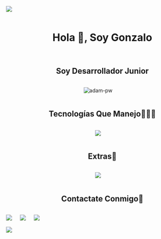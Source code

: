 
<!--horizontal divider(gradiant)-->
<img src="https://user-images.githubusercontent.com/73097560/115834477-dbab4500-a447-11eb-908a-139a6edaec5c.gif">

<!--h1 without bottom border-->
<div id="user-content-toc">
  <ul align="center">
    <summary><h1 style="display: inline-block">Hola 👋, Soy Gonzalo</h1></summary>
  </ul>
</div>

<!--h2 without bottom border-->
<div id="user-content-toc">
  <ul align="center">
    <summary><h2 style="display: inline-block">Soy Desarrollador Junior</h2></summary>
  </ul>
</div>

<p align="center">
  <img src="https://github.com/Adam-pw/Adam-pw/blob/main/animation_500_kxa883sd.gif" alt="adam-pw" />
</p>


<!--h1 without bottom border-->
<div id="user-content-toc">
  <ul align="center">
    <summary><h2 style="display: inline-block">Tecnologías Que Manejo👨🏻‍💻</h2></summary>
  </ul>
</div>

<!--tech stack icons-->
<p align="center">
  <a href="https://skillicons.dev">
    <img src="https://skillicons.dev/icons?i=java,spring,maven,postgres,c,html,css,js,py,mysql,react,ts&perline=14" />
  </a>
</p>

<!--h1 without bottom border-->
<div id="user-content-toc">
  <ul align="center">
    <summary><h2 style="display: inline-block">Extras🔧</h2></summary>
  </ul>
</div>

<p align="center">
  <a href="https://skillicons.dev">
    <img src="https://skillicons.dev/icons?i=git,github,gitlab,linux,postman,vscode,idea,eclipse,vim,ps,figma&perline=14" />
  </a>
</p>


<!-- Connect with me -->
<!--h2 without bottom border-->
<div id="user-content-toc">
  <ul align="center">
    <summary><h2 style="display: inline-block">Contactate Conmigo🤝</h2></summary>
  </ul>
</div>


<a target="_blank" href="https://www.linkedin.com/in/gonzalo-kintal-071a41226/"><img src="https://img.shields.io/badge/-LinkedIn-0077B5?style=for-the-badge&logo=Linkedin&logoColor=white"></img></a>
&emsp;
<a target="_blank" href="mailto:kintalgonzalo40@gmail.com"><img src="https://img.shields.io/badge/-Gmail-D14836?style=for-the-badge&logo=Gmail&logoColor=white"></img></a>
&emsp;
<a target="_blank" href="https://gonzalokintal.github.io/Portfolio/">
  <img src="https://img.shields.io/badge/-Portfolio-000000?style=for-the-badge&logo=GitHub&logoColor=white">
</a>



<!--horizontal divider(gradiant)-->
<img src="https://user-images.githubusercontent.com/73097560/115834477-dbab4500-a447-11eb-908a-139a6edaec5c.gif">
